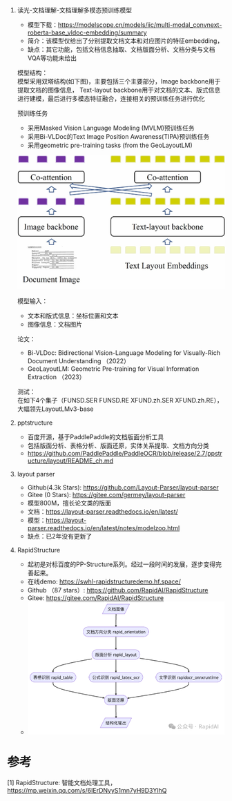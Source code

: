 1. 读光-文档理解-文档理解多模态预训练模型
    - 模型下载：https://modelscope.cn/models/iic/multi-modal_convnext-roberta-base_vldoc-embedding/summary
    - 简介：该模型仅给出了分别提取文档文本和对应图片的特征embedding，
    - 缺点：其它功能，包括文档信息抽取、文档版面分析、文档分类与文档VQA等功能未给出
   
    模型结构：    
    模型采用双塔结构(如下图)，主要包括三个主要部分，Image backbone用于提取文档的图像信息，
    Text-layout backbone用于对文档的文本、版式信息进行建模，最后进行多模态特征融合，连接相关的预训练任务进行优化

    预训练任务
    - 采用Masked Vision Language Modeling (MVLM)预训练任务
    - 采用Bi-VLDoc的Text Image Position Awareness(TIPA)预训练任务
    - 采用geometric pre-training tasks (from the GeoLayoutLM)
   
    ![](../../35_RAG/06_文档解析/.01_开源工具_images/vldoc_embed模型介绍.png)

    模型输入：
    - 文本和版式信息：坐标位置和文本
    - 图像信息：文档图片

    论文：
    - Bi-VLDoc: Bidirectional Vision-Language Modeling for Visually-Rich Document Understanding （2022）
    - GeoLayoutLM: Geometric Pre-training for Visual Information Extraction （2023）

    测试：   
    在如下4个集子（FUNSD.SER	FUNSD.RE	XFUND.zh.SER	XFUND.zh.RE），大幅领先LayoutLMv3-base

2. pptstructure
   - 百度开源，基于PaddlePaddle的文档版面分析工具
   - 包括版面分析、表格分析、版面还原，实体关系提取、文档方向分类
   - https://github.com/PaddlePaddle/PaddleOCR/blob/release/2.7/ppstructure/layout/README_ch.md

3. layout parser
   - Github(4.3k Stars): https://github.com/Layout-Parser/layout-parser
   - Gitee (0 Stars): https://gitee.com/germey/layout-parser
   - 模型800M，擅长论文类的版面
   - 文档：https://layout-parser.readthedocs.io/en/latest/
   - 模型：https://layout-parser.readthedocs.io/en/latest/notes/modelzoo.html
   - 缺点：已2年没有更新了
   
4. RapidStructure
   - 起初是对标百度的PP-Structure系列。经过一段时间的发展，逐步变得完善起来。
   - 在线demo: https://swhl-rapidstructuredemo.hf.space/
   - Github （87 stars）: https://github.com/RapidAI/RapidStructure
   - Gitee: https://gitee.com/RapidAI/RapidStructure
   - ![](.00_开源工具汇总_images/rapidstructure流程.png)

# 参考

[1] RapidStructure: 智能文档处理工具，https://mp.weixin.qq.com/s/6IErDNyyS1mn7yH9D3YlhQ